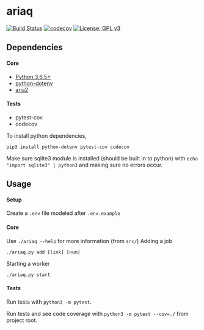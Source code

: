 # ariaq
[![Build Status](https://travis-ci.org/CBSkarmory/ariaq.png)](https://travis-ci.org/CBSkarmory/ariaq)
[![codecov](https://codecov.io/gh/CBSkarmory/ariaq/branch/master/graph/badge.svg)](https://codecov.io/gh/CBSkarmory/ariaq)
[![License: GPL v3](https://img.shields.io/badge/License-GPL%20v3-blue.svg)](https://www.gnu.org/licenses/gpl-3.0)

Dependencies
------------

#### Core
- [Python 3.6.5+](https://www.python.org/downloads/)
- [python-dotenv](https://github.com/theskumar/python-dotenv)
- [aria2](https://github.com/aria2/aria2)
#### Tests
- pytest-cov
- codecov

To install python dependencies,
```
pip3 install python-dotenv pytest-cov codecov
``` 

Make sure sqlite3 module is installed 
(should be built in to python) with
`echo "import sqlite3" | python3`
and making sure no errors occur.


Usage
-----
#### Setup
Create a `.env` file modeled after `.env.example`

#### Core

Use `./ariaq --help` for more information (from `src/`)
Adding a job
```
./ariaq.py add [link] [num]
```
Starting a worker
```
./ariaq.py start
```


#### Tests

Run tests with `python3 -m pytest`.

Run tests and see code coverage with 
`python3 -m pytest --cov=./` 
from project root.
